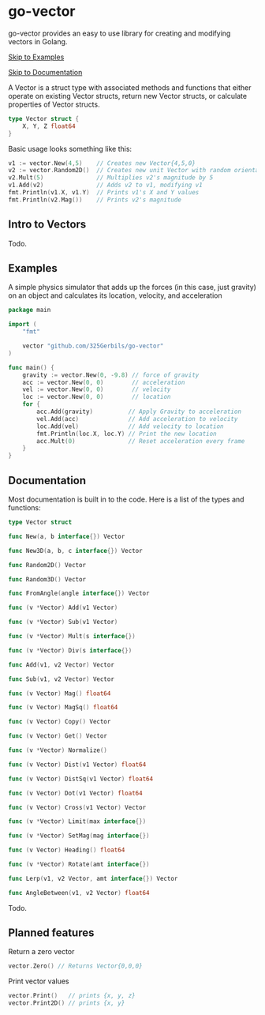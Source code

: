 # go-vector
go-vector provides an easy to use library for creating and modifying vectors in Golang. 

[Skip to Examples](#Examples)

[Skip to Documentation](#Documentation)

A Vector is a struct type with associated methods and functions that either operate on existing Vector structs, return new Vector structs, or calculate properties of Vector structs.

```go
type Vector struct {
	X, Y, Z float64
}
```

Basic usage looks something like this:

```go
v1 := vector.New(4,5)    // Creates new Vector{4,5,0}
v2 := vector.Random2D()  // Creates new unit Vector with random orientation
v2.Mult(5)               // Multiplies v2's magnitude by 5
v1.Add(v2)               // Adds v2 to v1, modifying v1
fmt.Println(v1.X, v1.Y)  // Prints v1's X and Y values
fmt.Println(v2.Mag())    // Prints v2's magnitude
```


## Intro to Vectors

Todo.

## Examples

A simple physics simulator that adds up the forces (in this case, just gravity) on an object and calculates its location, velocity, and acceleration
```go
package main

import (
	"fmt"

	vector "github.com/325Gerbils/go-vector"
)

func main() {
	gravity := vector.New(0, -9.8) // force of gravity
	acc := vector.New(0, 0)        // acceleration
	vel := vector.New(0, 0)        // velocity
	loc := vector.New(0, 0)        // location
	for {
		acc.Add(gravity)          // Apply Gravity to acceleration
		vel.Add(acc)              // Add acceleration to velocity
		loc.Add(vel)              // Add velocity to location
		fmt.Println(loc.X, loc.Y) // Print the new location
		acc.Mult(0)               // Reset acceleration every frame
	}
}

```

## Documentation

Most documentation is built in to the code. Here is a list of the types and functions:

```go
type Vector struct

func New(a, b interface{}) Vector

func New3D(a, b, c interface{}) Vector

func Random2D() Vector

func Random3D() Vector

func FromAngle(angle interface{}) Vector

func (v *Vector) Add(v1 Vector)

func (v *Vector) Sub(v1 Vector)

func (v *Vector) Mult(s interface{})

func (v *Vector) Div(s interface{}) 

func Add(v1, v2 Vector) Vector

func Sub(v1, v2 Vector) Vector

func (v Vector) Mag() float64

func (v Vector) MagSq() float64

func (v Vector) Copy() Vector

func (v Vector) Get() Vector

func (v *Vector) Normalize()

func (v Vector) Dist(v1 Vector) float64

func (v Vector) DistSq(v1 Vector) float64

func (v Vector) Dot(v1 Vector) float64

func (v Vector) Cross(v1 Vector) Vector

func (v *Vector) Limit(max interface{})

func (v *Vector) SetMag(mag interface{}) 

func (v Vector) Heading() float64

func (v *Vector) Rotate(amt interface{})

func Lerp(v1, v2 Vector, amt interface{}) Vector

func AngleBetween(v1, v2 Vector) float64
```

Todo. 

## Planned features

Return a zero vector
```go
vector.Zero() // Returns Vector{0,0,0}
```

Print vector values
```go
vector.Print()   // prints {x, y, z}
vector.Print2D() // prints {x, y}
```
